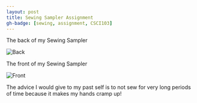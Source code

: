 ```yaml
---
layout: post
title: Sewing Sampler Assignment 
gh-badge: [sewing, assignment, CSCI103]
---
```


The back of my Sewing Sampler 

![Back](http://caprixrwy2.github.io/img/Sewingsamplerback.jpg)

The front of my Sewing Sampler 

![Front](http://caprixrwy2.github.io/img/Sewingsamplerfront.jpg)

The advice I would give to my past self is to not sew for very long periods of time because it makes my hands cramp up! 
